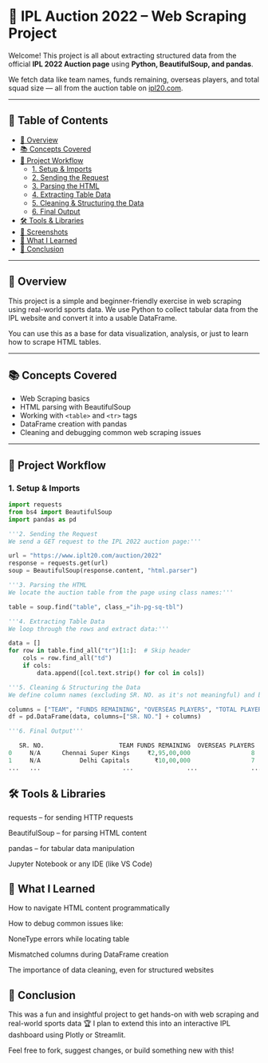 # 🏏 IPL Auction 2022 – Web Scraping Project

Welcome! This project is all about extracting structured data from the official **IPL 2022 Auction page** using **Python, BeautifulSoup, and pandas**.

We fetch data like team names, funds remaining, overseas players, and total squad size — all from the auction table on [ipl20.com](https://www.iplt20.com/auction/2022).

---

## 📑 Table of Contents

- [📌 Overview](#-overview)
- [📚 Concepts Covered](#-concepts-covered)
- [🚀 Project Workflow](#-project-workflow)
  - [1. Setup & Imports](#1-setup--imports)
  - [2. Sending the Request](#2-sending-the-request)
  - [3. Parsing the HTML](#3-parsing-the-html)
  - [4. Extracting Table Data](#4-extracting-table-data)
  - [5. Cleaning & Structuring the Data](#5-cleaning--structuring-the-data)
  - [6. Final Output](#6-final-output)
- [🛠️ Tools & Libraries](#-tools--libraries)
- [📸 Screenshots](#-screenshots)
- [🧠 What I Learned](#-what-i-learned)
- [📌 Conclusion](#-conclusion)

---

## 📌 Overview

This project is a simple and beginner-friendly exercise in web scraping using real-world sports data. We use Python to collect tabular data from the IPL website and convert it into a usable DataFrame.

You can use this as a base for data visualization, analysis, or just to learn how to scrape HTML tables.

---

## 📚 Concepts Covered

- Web Scraping basics
- HTML parsing with BeautifulSoup
- Working with `<table>` and `<tr>` tags
- DataFrame creation with pandas
- Cleaning and debugging common web scraping issues

---

## 🚀 Project Workflow

### 1. Setup & Imports

```python
import requests
from bs4 import BeautifulSoup
import pandas as pd

'''2. Sending the Request
We send a GET request to the IPL 2022 auction page:'''

url = "https://www.iplt20.com/auction/2022"
response = requests.get(url)
soup = BeautifulSoup(response.content, "html.parser")

'''3. Parsing the HTML
We locate the auction table from the page using class names:'''

table = soup.find("table", class_="ih-pg-sq-tbl")

'''4. Extracting Table Data
We loop through the rows and extract data:'''

data = []
for row in table.find_all("tr")[1:]:  # Skip header
    cols = row.find_all("td")
    if cols:
        data.append([col.text.strip() for col in cols])

'''5. Cleaning & Structuring the Data
We define column names (excluding SR. NO. as it's not meaningful) and build the DataFrame:'''

columns = ["TEAM", "FUNDS REMAINING", "OVERSEAS PLAYERS", "TOTAL PLAYERS"]
df = pd.DataFrame(data, columns=["SR. NO."] + columns)

'''6. Final Output'''

   SR. NO.                     TEAM FUNDS REMAINING  OVERSEAS PLAYERS  TOTAL PLAYERS
0     N/A      Chennai Super Kings     ₹2,95,00,000                 8             25
1     N/A           Delhi Capitals       ₹10,00,000                 7             24
...   ...                       ...               ...               ...            ...
```

## 🛠️ Tools & Libraries
requests – for sending HTTP requests

BeautifulSoup – for parsing HTML content

pandas – for tabular data manipulation

Jupyter Notebook or any IDE (like VS Code)

## 🧠 What I Learned
How to navigate HTML content programmatically

How to debug common issues like:

NoneType errors while locating table

Mismatched columns during DataFrame creation

The importance of data cleaning, even for structured websites

## 📌 Conclusion
This was a fun and insightful project to get hands-on with web scraping and real-world sports data 🏆
I plan to extend this into an interactive IPL dashboard using Plotly or Streamlit.

Feel free to fork, suggest changes, or build something new with this!

